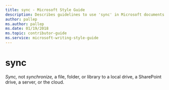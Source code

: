 ```yaml
---
title: sync - Microsoft Style Guide
description: Describes guidelines to use 'sync' in Microsoft documents.
author: pallep
ms.author: pallep
ms.date: 01/19/2018
ms.topic: contributor-guide
ms.service: microsoft-writing-style-guide
---
```


# sync

*Sync,* not *synchronize,* a file, folder, or library to a local drive, a SharePoint drive, a server, or the cloud. 

